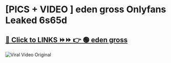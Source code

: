 
 # [PICS + VIDEO ] eden gross Onlyfans Leaked 6s65d

## <h2><a href="https://clipsfans.com/eden_gross&ref=git">🔗 Click to LINKS ⏩⏩ 👉 🟢 eden gross </a></h2>

<a href="https://clipsfans.com/eden_gross&ref=git" rel="nofollow" data-target="animated-image.originalLink"><img src="https://i.ibb.co.com/xMMVF88/686577567.gif" alt="Viral Video Original" style="max-width: 100%; display: inline-block;" data-target="animated-image.originalImage"></a>

